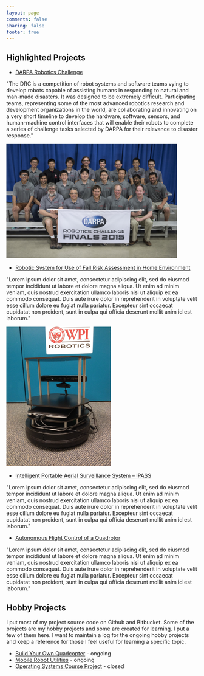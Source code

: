 ```yaml
---
layout: page
comments: false
sharing: false
footer: true
---
```


## Highlighted Projects


* [DARPA Robotics Challenge](/projects/drc)

"The DRC is a competition of robot systems and software teams vying to develop robots capable of assisting humans in responding to natural and man-made disasters. It was designed to be extremely difficult. Participating teams, representing some of the most advanced robotics research and development organizations in the world, are collaborating and innovating on a very short timeline to develop the hardware, software, sensors, and human-machine control interfaces that will enable their robots to complete a series of challenge tasks selected by DARPA for their relevance to disaster response."

<img src="/img/projects/drc_team_banner.jpg" width="450"/>

* [Robotic System for Use of Fall Risk Assessment in Home Environment](/projects/fallrisk)

"Lorem ipsum dolor sit amet, consectetur adipiscing elit, sed do eiusmod tempor incididunt ut labore et dolore magna aliqua. Ut enim ad minim veniam, quis nostrud exercitation ullamco laboris nisi ut aliquip ex ea commodo consequat. Duis aute irure dolor in reprehenderit in voluptate velit esse cillum dolore eu fugiat nulla pariatur. Excepteur sint occaecat cupidatat non proident, sunt in culpa qui officia deserunt mollit anim id est laborum."

<img src="/img/projects/fall_risk_turtle.jpg" width="275"/>

* [Intelligent Portable Aerial Surveillance System – IPASS](/projects/ipass)

"Lorem ipsum dolor sit amet, consectetur adipiscing elit, sed do eiusmod tempor incididunt ut labore et dolore magna aliqua. Ut enim ad minim veniam, quis nostrud exercitation ullamco laboris nisi ut aliquip ex ea commodo consequat. Duis aute irure dolor in reprehenderit in voluptate velit esse cillum dolore eu fugiat nulla pariatur. Excepteur sint occaecat cupidatat non proident, sunt in culpa qui officia deserunt mollit anim id est laborum."

* [Autonomous Flight Control of a Quadrotor](/projects/quadrotor)

"Lorem ipsum dolor sit amet, consectetur adipiscing elit, sed do eiusmod tempor incididunt ut labore et dolore magna aliqua. Ut enim ad minim veniam, quis nostrud exercitation ullamco laboris nisi ut aliquip ex ea commodo consequat. Duis aute irure dolor in reprehenderit in voluptate velit esse cillum dolore eu fugiat nulla pariatur. Excepteur sint occaecat cupidatat non proident, sunt in culpa qui officia deserunt mollit anim id est laborum."

## Hobby Projects

I put most of my project source code on Github and Bitbucket. Some of the projects are my hobby projects and some are created for learning. I put a few of them here. I want to maintain a log for the ongoing hobby projects and keep a reference for those I feel useful for learning a specific topic.

* [Build Your Own Quadcopter](/devel_zone/quadcopter) - ongoing
* [Mobile Robot Utilities](/devel_zone/mobile_robot_toolkit) - ongoing
* [Operating Systems Course Project](/devel_zone/myos) - closed
